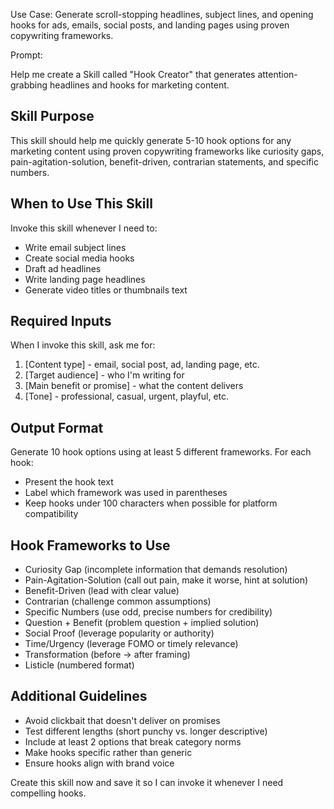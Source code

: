 Use Case: Generate scroll-stopping headlines, subject lines, and opening hooks for ads, emails, social posts, and landing pages using proven copywriting frameworks.

Prompt:

Help me create a Skill called "Hook Creator" that generates attention-grabbing headlines and hooks for marketing content.

## Skill Purpose
This skill should help me quickly generate 5-10 hook options for any marketing content using proven copywriting frameworks like curiosity gaps, pain-agitation-solution, benefit-driven, contrarian statements, and specific numbers.

## When to Use This Skill
Invoke this skill whenever I need to:
- Write email subject lines
- Create social media hooks
- Draft ad headlines
- Write landing page headlines
- Generate video titles or thumbnails text

## Required Inputs
When I invoke this skill, ask me for:
1. [Content type] - email, social post, ad, landing page, etc.
2. [Target audience] - who I'm writing for
3. [Main benefit or promise] - what the content delivers
4. [Tone] - professional, casual, urgent, playful, etc.

## Output Format
Generate 10 hook options using at least 5 different frameworks. For each hook:
- Present the hook text
- Label which framework was used in parentheses
- Keep hooks under 100 characters when possible for platform compatibility

## Hook Frameworks to Use
- Curiosity Gap (incomplete information that demands resolution)
- Pain-Agitation-Solution (call out pain, make it worse, hint at solution)
- Benefit-Driven (lead with clear value)
- Contrarian (challenge common assumptions)
- Specific Numbers (use odd, precise numbers for credibility)
- Question + Benefit (problem question + implied solution)
- Social Proof (leverage popularity or authority)
- Time/Urgency (leverage FOMO or timely relevance)
- Transformation (before → after framing)
- Listicle (numbered format)

## Additional Guidelines
- Avoid clickbait that doesn't deliver on promises
- Test different lengths (short punchy vs. longer descriptive)
- Include at least 2 options that break category norms
- Make hooks specific rather than generic
- Ensure hooks align with brand voice

Create this skill now and save it so I can invoke it whenever I need compelling hooks.